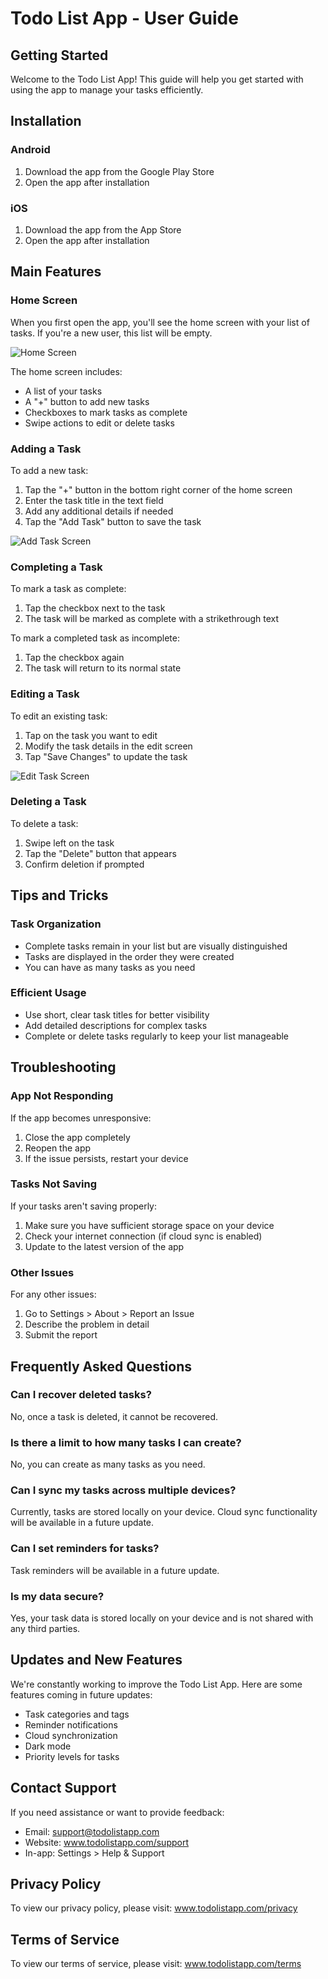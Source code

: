 # Todo List App - User Guide

## Getting Started

Welcome to the Todo List App! This guide will help you get started with using the app to manage your tasks efficiently.

## Installation

### Android
1. Download the app from the Google Play Store
2. Open the app after installation

### iOS
1. Download the app from the App Store
2. Open the app after installation

## Main Features

### Home Screen

When you first open the app, you'll see the home screen with your list of tasks. If you're a new user, this list will be empty.

![Home Screen](assets/screenshots/home_screen.png)

The home screen includes:
- A list of your tasks
- A "+" button to add new tasks
- Checkboxes to mark tasks as complete
- Swipe actions to edit or delete tasks

### Adding a Task

To add a new task:

1. Tap the "+" button in the bottom right corner of the home screen
2. Enter the task title in the text field
3. Add any additional details if needed
4. Tap the "Add Task" button to save the task

![Add Task Screen](assets/screenshots/add_task.png)

### Completing a Task

To mark a task as complete:

1. Tap the checkbox next to the task
2. The task will be marked as complete with a strikethrough text

To mark a completed task as incomplete:
1. Tap the checkbox again
2. The task will return to its normal state

### Editing a Task

To edit an existing task:

1. Tap on the task you want to edit
2. Modify the task details in the edit screen
3. Tap "Save Changes" to update the task

![Edit Task Screen](assets/screenshots/edit_task.png)

### Deleting a Task

To delete a task:

1. Swipe left on the task
2. Tap the "Delete" button that appears
3. Confirm deletion if prompted

## Tips and Tricks

### Task Organization

- Complete tasks remain in your list but are visually distinguished
- Tasks are displayed in the order they were created
- You can have as many tasks as you need

### Efficient Usage

- Use short, clear task titles for better visibility
- Add detailed descriptions for complex tasks
- Complete or delete tasks regularly to keep your list manageable

## Troubleshooting

### App Not Responding

If the app becomes unresponsive:
1. Close the app completely
2. Reopen the app
3. If the issue persists, restart your device

### Tasks Not Saving

If your tasks aren't saving properly:
1. Make sure you have sufficient storage space on your device
2. Check your internet connection (if cloud sync is enabled)
3. Update to the latest version of the app

### Other Issues

For any other issues:
1. Go to Settings > About > Report an Issue
2. Describe the problem in detail
3. Submit the report

## Frequently Asked Questions

### Can I recover deleted tasks?
No, once a task is deleted, it cannot be recovered.

### Is there a limit to how many tasks I can create?
No, you can create as many tasks as you need.

### Can I sync my tasks across multiple devices?
Currently, tasks are stored locally on your device. Cloud sync functionality will be available in a future update.

### Can I set reminders for tasks?
Task reminders will be available in a future update.

### Is my data secure?
Yes, your task data is stored locally on your device and is not shared with any third parties.

## Updates and New Features

We're constantly working to improve the Todo List App. Here are some features coming in future updates:

- Task categories and tags
- Reminder notifications
- Cloud synchronization
- Dark mode
- Priority levels for tasks

## Contact Support

If you need assistance or want to provide feedback:

- Email: support@todolistapp.com
- Website: www.todolistapp.com/support
- In-app: Settings > Help & Support

## Privacy Policy

To view our privacy policy, please visit:
www.todolistapp.com/privacy

## Terms of Service

To view our terms of service, please visit:
www.todolistapp.com/terms